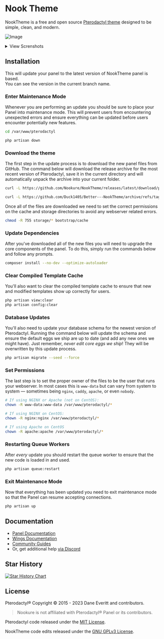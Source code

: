 # Nook Theme
NookTheme is a free and open source [Pterodactyl theme](https://pterodactyl.io) designed to be simple, clean, and modern.

![Image](https://i.imgur.com/AFjHGBr.png)

<details>
<summary>View Screnshots</summary>

![Image](https://i.imgur.com/CNxF3iT.png)
![Image](https://i.imgur.com/IflRtEX.png)
![Image](https://i.imgur.com/vNLK5jP.png)
![Image](https://i.imgur.com/dnxV2CS.png)
</details>

## Installation

This will update your panel to the latest version of NookTheme panel is based. <br>
You can see the version in the current branch name.
### Enter Maintenance Mode

Whenever you are performing an update you should be sure to place your Panel into maintenance mode. This will prevent
users from encountering unexpected errors and ensure everything can be updated before users encounter
potentially new features.

```bash
cd /var/www/pterodactyl

php artisan down
```

### Download the theme

The first step in the update process is to download the new panel files from GitHub. The command below will download
the release archive for the most recent version of Pterodactyl, save it in the current directory and will automatically
unpack the archive into your current folder.

```bash
curl -L https://github.com/Nookure/NookTheme/releases/latest/download/panel.tar.gz | tar -xzv
```

```bash
curl -L https://github.com/Duck1405/Better---NookTheme/archive/refs/tags/latest.tar.gz | tar -xzv
```




Once all of the files are downloaded we need to set the correct permissions on the cache and storage directories to avoid
any webserver related errors.

```bash
chmod -R 755 storage/* bootstrap/cache
```

### Update Dependencies

After you've downloaded all of the new files you will need to upgrade the core components of the panel. To do this,
simply run the commands below and follow any prompts.

```bash
composer install --no-dev --optimize-autoloader
```

### Clear Compiled Template Cache

You'll also want to clear the compiled template cache to ensure that new and modified templates show up correctly for
users.

```bash
php artisan view:clear
php artisan config:clear
```

### Database Updates

You'll also need to update your database schema for the newest version of Pterodactyl. Running the command below
will update the schema and ensure the default eggs we ship are up to date (and add any new ones we might have). Just
remember, _never edit core eggs we ship_! They will be overwritten by this update process.

```bash
php artisan migrate --seed --force
```

### Set Permissions

The last step is to set the proper owner of the files to be the user that runs your webserver. In most cases this
is `www-data` but can vary from system to system &mdash; sometimes being `nginx`, `caddy`, `apache`, or even `nobody`.

```bash
# If using NGINX or Apache (not on CentOS):
chown -R www-data:www-data /var/www/pterodactyl/*

# If using NGINX on CentOS:
chown -R nginx:nginx /var/www/pterodactyl/*

# If using Apache on CentOS
chown -R apache:apache /var/www/pterodactyl/*
```

### Restarting Queue Workers

After _every_ update you should restart the queue worker to ensure that the new code is loaded in and used.

```bash
php artisan queue:restart
```

### Exit Maintenance Mode

Now that everything has been updated you need to exit maintenance mode so that the Panel can resume accepting
connections.

```bash
php artisan up
```

## Documentation

* [Panel Documentation](https://pterodactyl.io/panel/1.0/getting_started.html)
* [Wings Documentation](https://pterodactyl.io/wings/1.0/installing.html)
* [Community Guides](https://pterodactyl.io/community/about.html)
* Or, get additional help [via Discord](https://discord.nookure.com/)

## Star History

<a href="https://star-history.com/#Nookure/NookTheme&Timeline">
  <picture>
    <source media="(prefers-color-scheme: dark)" srcset="https://api.star-history.com/svg?repos=Nookure/NookTheme&type=Timeline&theme=dark" />
    <source media="(prefers-color-scheme: light)" srcset="https://api.star-history.com/svg?repos=Nookure/NookTheme&type=Timeline" />
    <img alt="Star History Chart" src="https://api.star-history.com/svg?repos=Nookure/NookTheme&type=Timeline" />
  </picture>
</a>

## License

Pterodactyl® Copyright © 2015 - 2023 Dane Everitt and contributors.

> Nookure is not affiliated with Pterodactyl® Panel or its contributors.

Pterodactyl code released under the [MIT License](./LICENSE.md).

NookTheme code  edits released under the [GNU GPLv3 License](./NookLicense.md).
